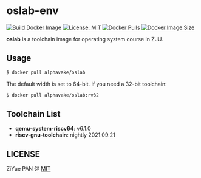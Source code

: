 # oslab-env 

[![Build Docker Image](https://github.com/PAN-Ziyue/zjv2-env/actions/workflows/build.yaml/badge.svg)](https://github.com/PAN-Ziyue/zjv2-env/actions/workflows/build.yaml) [![License: MIT](https://img.shields.io/badge/License-MIT-yellow.svg)](https://github.com/PAN-Ziyue/zjv2-env/blob/main/LICENSE) [![Docker Pulls](https://img.shields.io/docker/pulls/alphavake/zjv2)](https://hub.docker.com/r/alphavake/zjv2) [![Docker Image Size](https://img.shields.io/docker/image-size/alphavake/zjv2/latest)](https://hub.docker.com/r/alphavake/zjv2)

**oslab** is a toolchain image for operating system course in ZJU.

## Usage

```bash
$ docker pull alphavake/oslab
```

The default width is set to 64-bit. If you need a 32-bit toolchain:

```bash
$ docker pull alphavake/oslab:rv32
```

## Toolchain List

- **qemu-system-riscv64**: v6.1.0
- **riscv-gnu-toolchain**: nightly 2021.09.21

## LICENSE

ZiYue PAN @ [MIT](https://github.com/PAN-Ziyue/zjv2-env/blob/main/LICENSE)
